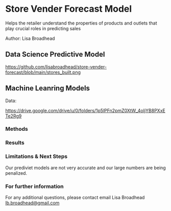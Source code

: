 # Store Vender Forecast Model
Helps the retailer understand the properties of products and outlets that play crucial roles in predicting sales

Author: Lisa Broadhead

## Data Science Predictive Model

https://github.com/lisabroadhead/store-vender-forecast/blob/main/stores_built.png


## Machine Leanring Models


Data: 

https://drive.google.com/drive/u/0/folders/1p5lPFn2pmZ0XtW_4oIjYB8PXxETe2Rg9

### Methods

### Results

### Limitations & Next Steps
Our prediviet models are not very accurate and our large numbers are being penalized.


### For further information
For any additional questions, please contact email
Lisa Broadhead
lb.broadhead@gmail.com
